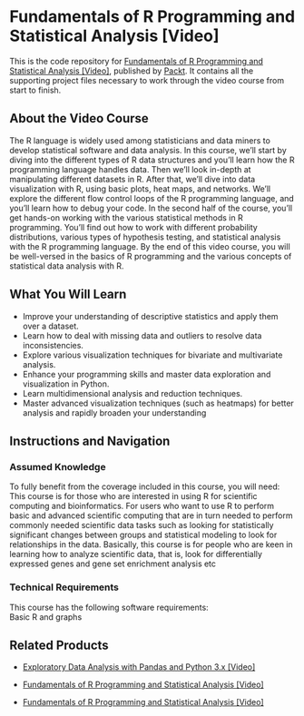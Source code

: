 # Fundamentals of R Programming and Statistical Analysis [Video]
This is the code repository for [Fundamentals of R Programming and Statistical Analysis [Video]](https://www.packtpub.com/big-data-and-business-intelligence/fundamentals-r-programming-and-statistical-analysis-video?utm_source=github&utm_medium=repository&utm_campaign=9781782175247), published by [Packt](https://www.packtpub.com/?utm_source=github). It contains all the supporting project files necessary to work through the video course from start to finish.
## About the Video Course
The R language is widely used among statisticians and data miners to develop statistical software and data analysis. 
In this course, we’ll start by diving into the different types of R data structures and you’ll learn how the R programming language handles data. Then we’ll look in-depth at manipulating different datasets in R. After that, we’ll dive into data visualization with R, using basic plots, heat maps, and networks. We’ll explore the different flow control loops of the R programming language, and you’ll learn how to debug your code. 
In the second half of the course, you’ll get hands-on working with the various statistical methods in R programming. You’ll find out how to work with different probability distributions, various types of hypothesis testing, and statistical analysis with the R programming language.
By the end of this video course, you will be well-versed in the basics of R programming and the various concepts of statistical data analysis with R.

<H2>What You Will Learn</H2>
<DIV class=book-info-will-learn-text>
<UL>
<LI><SPAN style="BACKGROUND-COLOR: transparent">Improve your understanding of descriptive statistics and apply them over a dataset.</SPAN> 
<LI><SPAN style="BACKGROUND-COLOR: transparent">Learn how to deal with missing data and outliers to resolve data inconsistencies.</SPAN> 
<LI><SPAN style="BACKGROUND-COLOR: transparent">Explore various visualization techniques for bivariate and multivariate analysis.</SPAN> 
<LI><SPAN style="BACKGROUND-COLOR: transparent">Enhance your programming skills and master data exploration and visualization in Python.</SPAN> 
<LI><SPAN style="BACKGROUND-COLOR: transparent">Learn multidimensional analysis and reduction techniques.</SPAN> 
<LI><SPAN style="BACKGROUND-COLOR: transparent">Master advanced visualization techniques (such as heatmaps) for better analysis and rapidly broaden your understanding</SPAN> </LI></UL></DIV>

## Instructions and Navigation
### Assumed Knowledge
To fully benefit from the coverage included in this course, you will need:<br/>
This course is for those who are interested in using R for scientific computing and bioinformatics. For users who want to use R to perform basic and advanced scientific computing that are in turn needed to perform commonly needed scientific data tasks such as looking for statistically significant changes between groups and statistical modeling to look for relationships in the data. Basically, this course is for people who are keen in learning how to analyze scientific data, that is, look for differentially expressed genes and gene set enrichment analysis etc	
### Technical Requirements
This course has the following software requirements:<br/>
Basic R and graphs

## Related Products
* [Exploratory Data Analysis with Pandas and Python 3.x [Video]](https://www.packtpub.com/application-development/exploratory-data-analysis-pandas-and-python-3x-video?utm_source=github&utm_medium=repository&utm_campaign=9781789959116)

* [Fundamentals of R Programming and Statistical Analysis [Video]](https://www.packtpub.com/big-data-and-business-intelligence/fundamentals-r-programming-and-statistical-analysis-video?utm_source=github&utm_medium=repository&utm_campaign=9781782175247)

* [Fundamentals of R Programming and Statistical Analysis [Video]](https://www.packtpub.com/big-data-and-business-intelligence/fundamentals-r-programming-and-statistical-analysis-video?utm_source=github&utm_medium=repository&utm_campaign=9781782175247)


